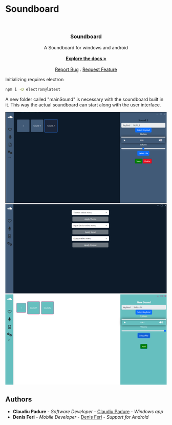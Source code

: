 # Soundboard
<br/>
<p align="center">
  <a href="https://github.com/zKlau/Soundboard">
    
  </a>

  <h3 align="center">Soundboard</h3>

  <p align="center">
    A Soundboard for windows and android
    <br/>
    <br/>
    <a href="https://github.com/zKlau/Soundboard"><strong>Explore the docs »</strong></a>
    <br/>
    <br/>
    <a href="https://github.com/zKlau/Soundboard/issues">Report Bug</a>
    .
    <a href="https://github.com/zKlau/Soundboard/issues">Request Feature</a>
  </p>
</p>
Initializing requires electron

```sh
npm i -D electron@latest
```
A new folder called "mainSound" is necessary with the soundboard built in it. This way the actual soundboard can start along with the user interface.

<img src="https://raw.githubusercontent.com/zKlau/Soundboard/refs/heads/gui/public/img/Screen1.png">

<img src="https://raw.githubusercontent.com/zKlau/Soundboard/refs/heads/gui/public/img/Screen2.png">

<img src="https://raw.githubusercontent.com/zKlau/Soundboard/refs/heads/gui/public/img/Screen3.png">



## Authors


* **Claudiu Padure** - *Software Developer* - [Claudiu Padure](https://github.com/zKlau) - *Windows app*
* **Denis Feri** - *Mobile Developer* - [Denis Feri](https://github.com/mrhellou) - *Support for Android*
 
